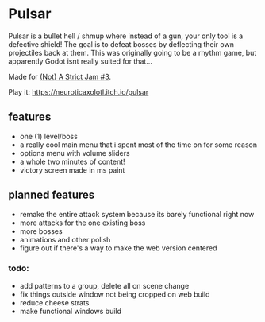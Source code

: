 # Pulsar
Pulsar is a bullet hell / shmup where instead of a gun, your only tool is a defective shield! The goal is to defeat bosses by deflecting their own projectiles back at them.
This was originally going to be a rhythm game, but apparently Godot isnt really suited for that...

Made for [(Not) A Strict Jam #3](https://itch.io/jam/not-a-strict-jam-3).

Play it: https://neuroticaxolotl.itch.io/pulsar

## features
- one (1) level/boss
- a really cool main menu that i spent most of the time on for some reason
- options menu with volume sliders
- a whole two minutes of content!
- victory screen made in ms paint

## planned features
- remake the entire attack system because its barely functional right now
- more attacks for the one existing boss
- more bosses
- animations and other polish
- figure out if there's a way to make the web version centered


### todo:
- add patterns to a group, delete all on scene change
- fix things outside window not being cropped on web build
- reduce cheese strats
- make functional windows build

